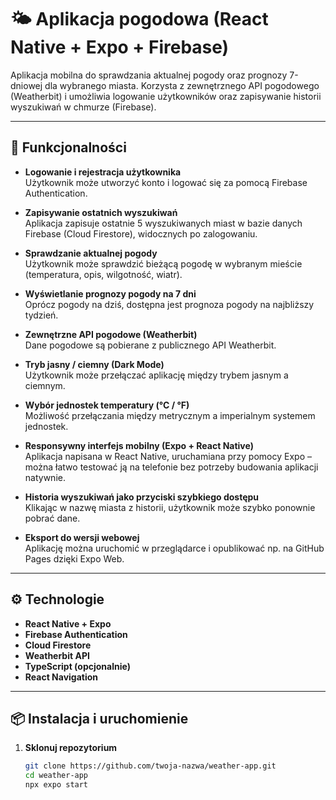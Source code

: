 # 🌤️ Aplikacja pogodowa (React Native + Expo + Firebase)

Aplikacja mobilna do sprawdzania aktualnej pogody oraz prognozy 7-dniowej dla wybranego miasta. Korzysta z zewnętrznego API pogodowego (Weatherbit) i umożliwia logowanie użytkowników oraz zapisywanie historii wyszukiwań w chmurze (Firebase).

---

## 🚀 Funkcjonalności

- **Logowanie i rejestracja użytkownika**  
  Użytkownik może utworzyć konto i logować się za pomocą Firebase Authentication.

- **Zapisywanie ostatnich wyszukiwań**  
  Aplikacja zapisuje ostatnie 5 wyszukiwanych miast w bazie danych Firebase (Cloud Firestore), widocznych po zalogowaniu.

- **Sprawdzanie aktualnej pogody**  
  Użytkownik może sprawdzić bieżącą pogodę w wybranym mieście (temperatura, opis, wilgotność, wiatr).

- **Wyświetlanie prognozy pogody na 7 dni**  
  Oprócz pogody na dziś, dostępna jest prognoza pogody na najbliższy tydzień.

- **Zewnętrzne API pogodowe (Weatherbit)**  
  Dane pogodowe są pobierane z publicznego API Weatherbit.

- **Tryb jasny / ciemny (Dark Mode)**  
  Użytkownik może przełączać aplikację między trybem jasnym a ciemnym.

- **Wybór jednostek temperatury (°C / °F)**  
  Możliwość przełączania między metrycznym a imperialnym systemem jednostek.

- **Responsywny interfejs mobilny (Expo + React Native)**  
  Aplikacja napisana w React Native, uruchamiana przy pomocy Expo – można łatwo testować ją na telefonie bez potrzeby budowania aplikacji natywnie.

- **Historia wyszukiwań jako przyciski szybkiego dostępu**  
  Klikając w nazwę miasta z historii, użytkownik może szybko ponownie pobrać dane.

- **Eksport do wersji webowej**  
  Aplikację można uruchomić w przeglądarce i opublikować np. na GitHub Pages dzięki Expo Web.

---

## ⚙️ Technologie

- **React Native + Expo**
- **Firebase Authentication**
- **Cloud Firestore**
- **Weatherbit API**
- **TypeScript (opcjonalnie)**
- **React Navigation**

---

## 📦 Instalacja i uruchomienie

1. **Sklonuj repozytorium**
   ```bash
   git clone https://github.com/twoja-nazwa/weather-app.git
   cd weather-app
   npx expo start
